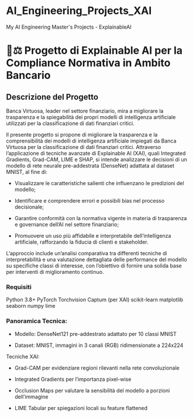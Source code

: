 # AI_Engineering_Projects_XAI
My AI Engineering Master's Projects - ExplainableAI

# 🏦⚖️ Progetto di Explainable AI per la Compliance Normativa in Ambito Bancario

## Descrizione del Progetto

Banca Virtuosa, leader nel settore finanziario, mira a migliorare la trasparenza e la spiegabilità dei propri modelli di intelligenza artificiale utilizzati per la classificazione di dati finanziari critici.

Il presente progetto si propone di migliorare la trasparenza e la comprensibilità dei modelli di intelligenza artificiale impiegati da Banca Virtuosa per la classificazione di dati finanziari critici. Attraverso l’applicazione di tecniche avanzate di Explainable AI (XAI), quali Integrated Gradients, Grad-CAM, LIME e SHAP, si intende analizzare le decisioni di un modello di rete neurale pre-addestrata (DenseNet) adattata al dataset MNIST, al fine di:

- Visualizzare le caratteristiche salienti che influenzano le predizioni del modello;

- Identificare e comprendere errori e possibili bias nel processo decisionale;

- Garantire conformità con la normativa vigente in materia di trasparenza e governance dell’AI nel settore finanziario;

- Promuovere un uso più affidabile e interpretabile dell’intelligenza artificiale, rafforzando la fiducia di clienti e stakeholder.

L’approccio include un’analisi comparativa tra differenti tecniche di interpretabilità e una valutazione dettagliata delle performance del modello su specifiche classi di interesse, con l’obiettivo di fornire una solida base per interventi di miglioramento continuo.

### Requisiti
Python 3.8+ PyTorch Torchvision Captum (per XAI) scikit-learn matplotlib seaborn numpy lime

### Panoramica Tecnica:

- Modello: DenseNet121 pre-addestrato adattato per 10 classi MNIST

- Dataset: MNIST, immagini in 3 canali (RGB) ridimensionate a 224x224

Tecniche XAI:

- Grad-CAM per evidenziare regioni rilevanti nella rete convoluzionale

- Integrated Gradients per l’importanza pixel-wise

- Occlusion Maps per valutare la sensibilità del modello a porzioni dell’immagine

- LIME Tabular per spiegazioni locali su feature flattened
